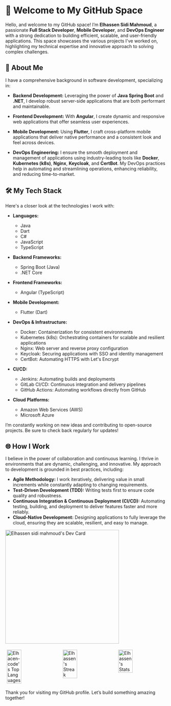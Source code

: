 # 👋 Welcome to My GitHub Space

Hello, and welcome to my GitHub space! I’m **Elhassen Sidi Mahmoud**, a passionate **Full Stack Developer**, **Mobile Developer**, and **DevOps Engineer** with a strong dedication to building efficient, scalable, and user-friendly applications. This space showcases the various projects I've worked on, highlighting my technical expertise and innovative approach to solving complex challenges.

## 🌟 About Me

I have a comprehensive background in software development, specializing in:

- **Backend Development:** Leveraging the power of **Java Spring Boot** and **.NET**, I develop robust server-side applications that are both performant and maintainable.
  
- **Frontend Development:** With **Angular**, I create dynamic and responsive web applications that offer seamless user experiences.

- **Mobile Development:** Using **Flutter**, I craft cross-platform mobile applications that deliver native performance and a consistent look and feel across devices.

- **DevOps Engineering:** I ensure the smooth deployment and management of applications using industry-leading tools like **Docker**, **Kubernetes (k8s)**, **Nginx**, **Keycloak**, and **CertBot**. My DevOps practices help in automating and streamlining operations, enhancing reliability, and reducing time-to-market.

## 🛠️ My Tech Stack

Here's a closer look at the technologies I work with:

- **Languages:** 
  - Java
  - Dart
  - C#
  - JavaScript
  - TypeScript

- **Backend Frameworks:**
  - Spring Boot (Java)
  - .NET Core

- **Frontend Frameworks:**
  - Angular (TypeScript)
  
- **Mobile Development:**
  - Flutter (Dart)

- **DevOps & Infrastructure:**
  - Docker: Containerization for consistent environments
  - Kubernetes (k8s): Orchestrating containers for scalable and resilient applications
  - Nginx: Web server and reverse proxy configuration
  - Keycloak: Securing applications with SSO and identity management
  - CertBot: Automating HTTPS with Let's Encrypt

- **CI/CD:**
  - Jenkins: Automating builds and deployments
  - GitLab CI/CD: Continuous integration and delivery pipelines
  - GitHub Actions: Automating workflows directly from GitHub

- **Cloud Platforms:**
  - Amazon Web Services (AWS)
  - Microsoft Azure

I’m constantly working on new ideas and contributing to open-source projects. Be sure to check back regularly for updates!

## 🌐 How I Work

I believe in the power of collaboration and continuous learning. I thrive in environments that are dynamic, challenging, and innovative. My approach to development is grounded in best practices, including:

- **Agile Methodology:** I work iteratively, delivering value in small increments while constantly adapting to changing requirements.
- **Test-Driven Development (TDD):** Writing tests first to ensure code quality and robustness.
- **Continuous Integration & Continuous Deployment (CI/CD):** Automating testing, building, and deployment to deliver features faster and more reliably.
- **Cloud-Native Development:** Designing applications to fully leverage the cloud, ensuring they are scalable, resilient, and easy to manage.

<a href="https://app.daily.dev/elhassen"><img src="https://api.daily.dev/devcards/v2/lYhxzc4VixB70EbofxTes.png?type=default&r=c8d" width="356" alt="Elhassen sidi mahmoud's Dev Card"/></a>       

<div style="display: flex; flex-wrap: wrap; justify-content: space-between; margin: 0 auto; width: max-content;">
    <img src="https://github-readme-stats.vercel.app/api/top-langs/?username=Elhacen-code&theme=monokai&show_icons=true&hide_border=false&layout=compact" alt="Elhacen-code's Top Languages" style="width: calc(33.33% - 10px); margin: 5px;">
    <img src="https://github-readme-streak-stats.herokuapp.com/?user=Elhacen-code&theme=monokai&hide_border=false" alt="Elhassen's Streak" style="width: calc(33.33% - 10px); margin: 5px;">
    <img src="https://github-readme-stats.vercel.app/api?username=Elhacen-code&theme=monokai&show_icons=true&hide_border=false&count_private=true" alt="Elhassen's Stats" style="width: calc(33.33% - 10px); margin: 5px;">
  </div>

Thank you for visiting my GitHub profile. Let’s build something amazing together!
